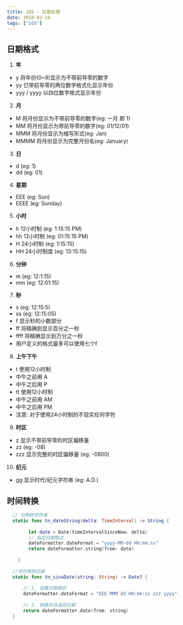 ```yaml
---
title: iOS - 日期处理
date: 2018-02-28
tags: ["iOS"]
---
```


## **日期格式**
1. **年**
* y 将年份(0~9)显示为不带前导零的数字
* yy 已带前导零的两位数字格式化显示年份
* yyy / yyyy 以四位数字格式显示年份
2. **月**
* M 将月份显示为不带前导零的数字(eg: 一月 即 1)
* MM 将月份显示为带前导零的数字(eg: 01/12/01)
* MMM 将月份显示为缩写形式(eg: Jan)
* MMMM 将月份显示为完整月份名(eg: January)
3. **日**
* d (eg: 1)
* dd (eg: 01)
4. **星期**
* EEE (eg: Sun)
* EEEE (eg: Sunday)
5. **小时**
* h 12小时制 (eg: 1:15:15 PM)
* hh 12小时制 (eg: 01:15:15 PM)
* H 24小时制 (eg: 1:15:15)
* HH 24小时制度 (eg: 13:15:15)
6. **分钟**
* m (eg: 12:1:15)
* mm (eg: 12:01:15)
7. **秒**
* s (eg: 12:15:5)
* ss (eg: 12:15:05)
* f 显示秒的小数部分
* ff 将精确到显示百分之一秒
* ffff 将精确显示到万分之一秒
* 用户定义的格式最多可以使用七个f
8. **上午下午**
* t 使用12小时制
* 中午之前用 A
* 中午之后用 P
* tt 使用12小时制
* 中午之前用 AM
* 中午之后用 PM
* 注意: 对于使用24小时制的不现实任何字符
9. **时区**
* z 显示不带前导零的时区偏移量
* zz (eg: -08)
* zzz 显示完整的时区偏移量 (eg: -0800)
10. **纪元**
* gg 显示时代/纪元字符串 (eg: A.D.)
## **时间转换**

```swift
  // 日期转字符串
  static func tn_dateString(delta: TimeInterval) -> String {
    
        let date = Date(timeIntervalSinceNow: delta)
        // 指定日期格式
        dateFormatter.dateFormat = "yyyy-MM-dd HH:mm:ss"
        return dateFormatter.string(from: date)
        
    }
    
  //字符串转日期
  static func tn_sinaDate(string: String) -> Date? {
      
      // 1. 设置日期格式
      dateFormatter.dateFormat = "EEE MMM dd HH:mm:ss zzz yyyy"
      
      // 2. 转换并且返回日期
      return dateFormatter.date(from: string)
  }
```
